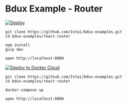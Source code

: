 # Bdux Example - Router

[![Deploy](https://www.herokucdn.com/deploy/button.svg)](https://heroku.com/deploy?template=https://github.com/Intai/bdux-examples/tree/react-router)

```
git clone https://github.com/Intai/bdux-examples.git
cd bdux-examples/react-router

npm install
gulp dev

open http://localhost:8080
```

[![Deploy to Docker Cloud](https://files.cloud.docker.com/images/deploy-to-dockercloud.svg)](https://cloud.docker.com/_/stack/wizard?name=bdux-example-router&stackfile=web%3A%0A%20%20image%3A%20intai%2Fbdux-example-router%0A%20%20ports%3A%0A%20%20%20%20-%20%2280%3A8080%22%0A)

```
git clone https://github.com/Intai/bdux-examples.git
cd bdux-examples/react-router

docker-compose up

open http://localhost:8080
```
